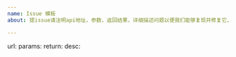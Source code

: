 ```yaml
---
name: Issue 模板
about: 提issue请注明api地址，参数，返回结果，详细描述问题以便我们能够复现并修复它，tks。<br />

---
```


url:
params:
return:
desc: